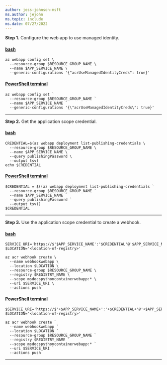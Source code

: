 ```yaml
---
author: jess-johnson-msft
ms.author: jejohn
ms.topic: include
ms.date: 07/27/2022
---
```


**Step 1.** Configure the web app to use managed identity.

#### [bash](#tab/terminal-bash)

```azurecli
az webapp config set \
  --resource-group $RESOURCE_GROUP_NAME \
  --name $APP_SERVICE_NAME \
  --generic-configurations '{"acrUseManagedIdentityCreds": true}'
```

#### [PowerShell terminal](#tab/terminal-powershell)

```azurecli
az webapp config set `
  --resource-group $RESOURCE_GROUP_NAME `
  --name $APP_SERVICE_NAME `
  --generic-configurations '{\"acrUseManagedIdentityCreds\": true}'
```

---

**Step 2.** Get the application scope credential.

#### [bash](#tab/terminal-bash)

```azurecli
CREDENTIAL=$(az webapp deployment list-publishing-credentials \
  --resource-group $RESOURCE_GROUP_NAME \
  --name $APP_SERVICE_NAME \
  --query publishingPassword \
  --output tsv)
echo $CREDENTIAL 
```

#### [PowerShell terminal](#tab/terminal-powershell)

```azurecli
$CREDENTIAL = $((az webapp deployment list-publishing-credentials `
  --resource-group $RESOURCE_GROUP_NAME `
  --name $APP_SERVICE_NAME `
  --query publishingPassword `
  --output tsv))
$CREDENTIAL 
```

---

**Step 3.** Use the application scope credential to create a webhook.

#### [bash](#tab/terminal-bash)

```azurecli
SERVICE_URI='https://$'$APP_SERVICE_NAME':'$CREDENTIAL'@'$APP_SERVICE_NAME'.scm.azurewebsites.net/api/registry/webhook'
$LOCATION='<location-of-registry>'

az acr webhook create \
  --name webhookwebapp \
  --location $LOCATION \
  --resource-group $RESOURCE_GROUP_NAME \
  --registry $REGISTRY_NAME \
  --scope msdocspythoncontainerwebapp:* \
  --uri $SERVICE_URI \
  --actions push 
```

#### [PowerShell terminal](#tab/terminal-powershell)

```azurecli
$SERVICE_URI='https://$'+$APP_SERVICE_NAME+':'+$CREDENTIAL+'@'+$APP_SERVICE_NAME+'.scm.azurewebsites.net/api/registry/webhook'
$LOCATION='<location-of-registry>'

az acr webhook create `
  --name webhookwebapp `
  --location $LOCATION `
  --resource-group $RESOURCE_GROUP_NAME `
  --registry $REGISTRY_NAME `
  --scope msdocspythoncontainerwebapp:* `
  --uri $SERVICE_URI `
  --actions push 
```

---

